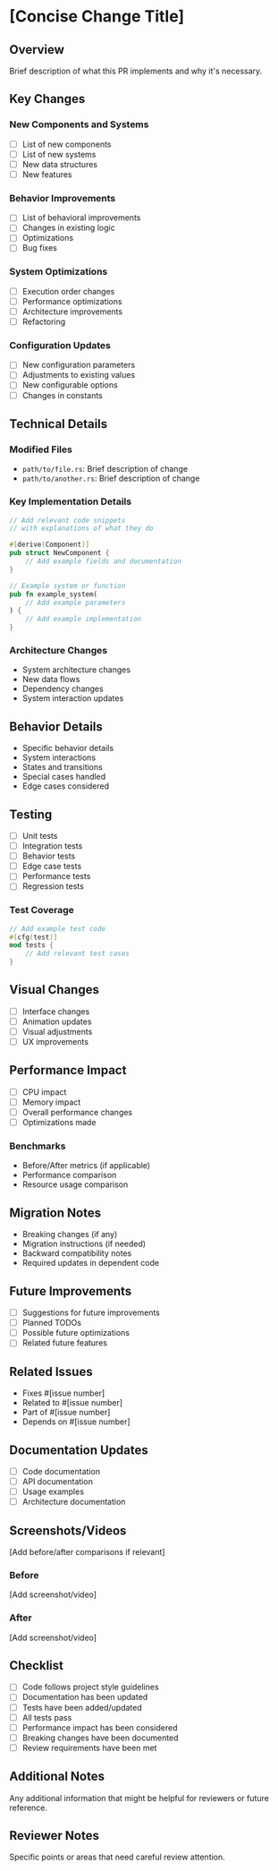 # [Concise Change Title]

## Overview
Brief description of what this PR implements and why it's necessary.

## Key Changes

### New Components and Systems
- [ ] List of new components
- [ ] List of new systems
- [ ] New data structures
- [ ] New features

### Behavior Improvements
- [ ] List of behavioral improvements
- [ ] Changes in existing logic
- [ ] Optimizations
- [ ] Bug fixes

### System Optimizations
- [ ] Execution order changes
- [ ] Performance optimizations
- [ ] Architecture improvements
- [ ] Refactoring

### Configuration Updates
- [ ] New configuration parameters
- [ ] Adjustments to existing values
- [ ] New configurable options
- [ ] Changes in constants

## Technical Details

### Modified Files
- `path/to/file.rs`: Brief description of change
- `path/to/another.rs`: Brief description of change

### Key Implementation Details
```rust
// Add relevant code snippets
// with explanations of what they do

#[derive(Component)]
pub struct NewComponent {
    // Add example fields and documentation
}

// Example system or function
pub fn example_system(
    // Add example parameters
) {
    // Add example implementation
}
```

### Architecture Changes
- System architecture changes
- New data flows
- Dependency changes
- System interaction updates

## Behavior Details
- Specific behavior details
- System interactions
- States and transitions
- Special cases handled
- Edge cases considered

## Testing
- [ ] Unit tests
- [ ] Integration tests
- [ ] Behavior tests
- [ ] Edge case tests
- [ ] Performance tests
- [ ] Regression tests

### Test Coverage
```rust
// Add example test code
#[cfg(test)]
mod tests {
    // Add relevant test cases
}
```

## Visual Changes
- [ ] Interface changes
- [ ] Animation updates
- [ ] Visual adjustments
- [ ] UX improvements

## Performance Impact
- [ ] CPU impact
- [ ] Memory impact
- [ ] Overall performance changes
- [ ] Optimizations made

### Benchmarks
- Before/After metrics (if applicable)
- Performance comparison
- Resource usage comparison

## Migration Notes
- Breaking changes (if any)
- Migration instructions (if needed)
- Backward compatibility notes
- Required updates in dependent code

## Future Improvements
- [ ] Suggestions for future improvements
- [ ] Planned TODOs
- [ ] Possible future optimizations
- [ ] Related future features

## Related Issues
- Fixes #[issue number]
- Related to #[issue number]
- Part of #[issue number]
- Depends on #[issue number]

## Documentation Updates
- [ ] Code documentation
- [ ] API documentation
- [ ] Usage examples
- [ ] Architecture documentation

## Screenshots/Videos
[Add before/after comparisons if relevant]

### Before
[Add screenshot/video]

### After
[Add screenshot/video]

## Checklist
- [ ] Code follows project style guidelines
- [ ] Documentation has been updated
- [ ] Tests have been added/updated
- [ ] All tests pass
- [ ] Performance impact has been considered
- [ ] Breaking changes have been documented
- [ ] Review requirements have been met

## Additional Notes
Any additional information that might be helpful for reviewers or future reference.

## Reviewer Notes
Specific points or areas that need careful review attention.
